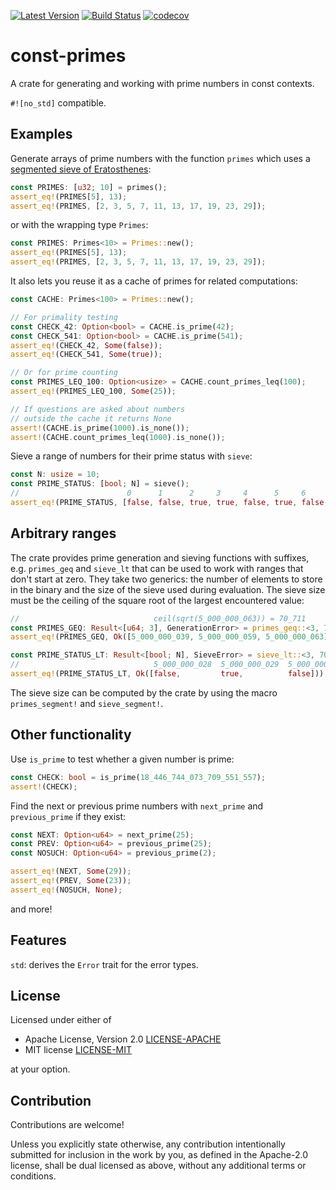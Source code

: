 [![Latest Version](https://img.shields.io/crates/v/const-primes.svg)](https://crates.io/crates/const-primes)
[![Build Status](https://github.com/JSorngard/const-primes/actions/workflows/rust.yml/badge.svg)](https://github.com/JSorngard/const-primes/actions/workflows/rust.yml)
[![codecov](https://codecov.io/gh/JSorngard/const-primes/graph/badge.svg?token=KXBSRZ71Q0)](https://codecov.io/gh/JSorngard/const-primes)

# const-primes

A crate for generating and working with prime numbers in const contexts.

`#![no_std]` compatible.

## Examples

Generate arrays of prime numbers with the function `primes` which uses a [segmented sieve of Eratosthenes](https://en.wikipedia.org/wiki/Sieve_of_Eratosthenes#Segmented_sieve):
```rust
const PRIMES: [u32; 10] = primes();
assert_eq!(PRIMES[5], 13);
assert_eq!(PRIMES, [2, 3, 5, 7, 11, 13, 17, 19, 23, 29]);
```
or with the wrapping type `Primes`:
```rust
const PRIMES: Primes<10> = Primes::new();
assert_eq!(PRIMES[5], 13);
assert_eq!(PRIMES, [2, 3, 5, 7, 11, 13, 17, 19, 23, 29]);
```
It also lets you reuse it as a cache of primes for related computations:
```rust
const CACHE: Primes<100> = Primes::new();

// For primality testing
const CHECK_42: Option<bool> = CACHE.is_prime(42);
const CHECK_541: Option<bool> = CACHE.is_prime(541);
assert_eq!(CHECK_42, Some(false));
assert_eq!(CHECK_541, Some(true));

// Or for prime counting
const PRIMES_LEQ_100: Option<usize> = CACHE.count_primes_leq(100);
assert_eq!(PRIMES_LEQ_100, Some(25));

// If questions are asked about numbers
// outside the cache it returns None
assert!(CACHE.is_prime(1000).is_none());
assert!(CACHE.count_primes_leq(1000).is_none());
```
Sieve a range of numbers for their prime status with `sieve`:
```rust
const N: usize = 10;
const PRIME_STATUS: [bool; N] = sieve();
//                        0      1      2     3     4      5     6      7     8      9
assert_eq!(PRIME_STATUS, [false, false, true, true, false, true, false, true, false, false]);
```  

## Arbitrary ranges

The crate provides prime generation and sieving functions with suffixes, e.g. `primes_geq` and `sieve_lt`
that can be used to work with ranges that don't start at zero. They take two generics: the number of elements
to store in the binary and the size of the sieve used during evaluation. The sieve size must be the ceiling
of the square root of the largest encountered value:
```rust
//                              ceil(sqrt(5_000_000_063)) = 70_711
const PRIMES_GEQ: Result<[u64; 3], GenerationError> = primes_geq::<3, 70_711>(5_000_000_031);
assert_eq!(PRIMES_GEQ, Ok([5_000_000_039, 5_000_000_059, 5_000_000_063]));
```
```rust
const PRIME_STATUS_LT: Result<[bool; N], SieveError> = sieve_lt::<3, 70_711>(5_000_000_031);
//                              5_000_000_028  5_000_000_029  5_000_000_030
assert_eq!(PRIME_STATUS_LT, Ok([false,         true,          false]));
```
The sieve size can be computed by the crate by using the macro `primes_segment!` and `sieve_segment!`.

## Other functionality

Use `is_prime` to test whether a given number is prime:
```rust
const CHECK: bool = is_prime(18_446_744_073_709_551_557);
assert!(CHECK);
```
Find the next or previous prime numbers with `next_prime` and `previous_prime` if they exist:
```rust
const NEXT: Option<u64> = next_prime(25);
const PREV: Option<u64> = previous_prime(25);
const NOSUCH: Option<u64> = previous_prime(2);

assert_eq!(NEXT, Some(29));
assert_eq!(PREV, Some(23));
assert_eq!(NOSUCH, None);
```
and more!

## Features

`std`: derives the `Error` trait for the error types.  

## License

Licensed under either of

 * Apache License, Version 2.0
   [LICENSE-APACHE](http://www.apache.org/licenses/LICENSE-2.0)
 * MIT license
   [LICENSE-MIT](http://opensource.org/licenses/MIT)

at your option.

## Contribution

Contributions are welcome!

Unless you explicitly state otherwise, any contribution intentionally submitted
for inclusion in the work by you, as defined in the Apache-2.0 license, shall be
dual licensed as above, without any additional terms or conditions.
